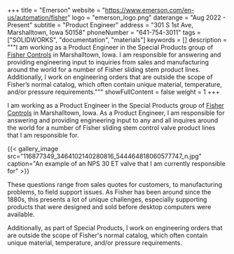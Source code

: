 +++
title = "Emerson"
website = "https://www.emerson.com/en-us/automation/fisher"
logo = "emerson_logo.png"
daterange = "Aug 2022 - Present"
subtitle = "Product Engineer"
address = "301 S 1st Ave, Marshalltown, Iowa 50158"
phoneNumber = "641-754-3011"
tags = ["SOLIDWORKS", "documentation", "materials"]
keywords = []
description = """I am working as a Product Engineer in the Special Products group
of [Fisher Controls](https://www.emerson.com/en-us/automation/fisher)
in Marshalltown, Iowa. I am responsible for answering and providing
engineering input to inquiries from sales and manufacturing around the world for a
number of Fisher sliding stem product lines. Additionally, I work on engineering
orders that are outside the scope of Fisher’s normal catalog, which often contain
unique material, temperature, and/or pressure requirements."""
showFullContent = false
weight = 1
+++

I am working as a Product Engineer in the Special Products group of
[Fisher Controls](https://www.emerson.com/en-us/automation/fisher) in
Marshalltown, Iowa. As a Product Engineer, I am responsible for answering and
providing engineering input to any and all inquires around the world for a number of
Fisher sliding stem control valve product lines that I am responsible for.

{{< gallery_image src="116877349_3464102140280816_544464818060577747_n.jpg" caption="An example of an NPS 30 ET valve that I am currently responsible for" >}}

These questions range from sales quotes for customers, to manufacturing problems,
to field support issues. As Fisher has been around since the 1880s, this presents
a lot of unique challenges, especially supporting products that were designed
and sold before desktop computers were available.

Additionally, as part of Special Products, I work on engineering orders that are outside
the scope of Fisher's normal catalog, which often contain unique material,
temperature, and/or pressure requirements.
